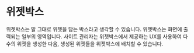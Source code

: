 # 위젯박스

위젯박스는 말 그대로 위젯을 담는 박스라고 생각할 수 있습니다. 위젯박스는 화면에 출력되는 일부의 영역입니다. 사이트 관리자는 위젯박스에서 제공하는 UX를 사용하여 다수의 위젯을 생성한 다음, 생성된 위젯들을 위젯박스에 배치할 수 있습니다.

